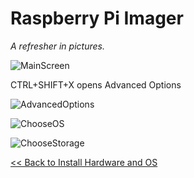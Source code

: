 # Raspberry Pi Imager

_A refresher in pictures._

![MainScreen](https://user-images.githubusercontent.com/61114342/144362513-b7e8ba3a-db65-474f-8a1f-6e7f8218d5f2.png)

CTRL+SHIFT+X opens Advanced Options

![AdvancedOptions](https://user-images.githubusercontent.com/61114342/144362547-97490af7-2f7d-4b0f-889a-9afe9abb4016.png)

![ChooseOS](https://user-images.githubusercontent.com/61114342/144362571-a011a086-dfcf-4728-a60c-05baaacdd4f7.png)

![ChooseStorage](https://user-images.githubusercontent.com/61114342/144362586-73427b78-a52a-4d9c-8908-9b4643761189.png)

[<< Back to Install Hardware and OS](install-hardware-os.md)
